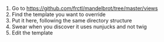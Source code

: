 1. Go to https://github.com/frctl/mandelbrot/tree/master/views
2. Find the template you want to override
3. Put it here, following the same directory structure
4. Swear when you discover it uses nunjucks and not twig
5. Edit the template